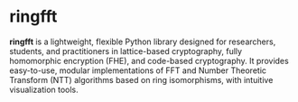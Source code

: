 # ringfft

**ringfft** is a lightweight, flexible Python library designed for researchers, students, and practitioners in lattice-based cryptography, fully homomorphic encryption (FHE), and code-based cryptography. It provides easy-to-use, modular implementations of FFT and Number Theoretic Transform (NTT) algorithms based on ring isomorphisms, with intuitive visualization tools.
